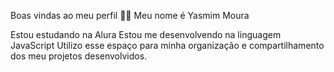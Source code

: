 Boas vindas ao meu perfil 💙💙
Meu nome é Yasmim Moura

Estou estudando na Alura
Estou me desenvolvendo na linguagem JavaScript
Utilizo esse espaço para minha organização e compartilhamento dos meu projetos desenvolvidos.
